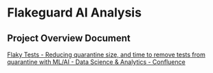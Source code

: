 # Flakeguard AI Analysis

## Project Overview Document

[Flaky Tests - Reducing quarantine size, and time to remove tests from quarantine with ML/AI - Data Science & Analytics - Confluence](https://smartcontract-it.atlassian.net/wiki/spaces/DA/pages/1388216357/Flaky+Tests+-+Reducing+quarantine+size+and+time+to+remove+tests+from+quarantine+with+ML+AI#Phase-1)
